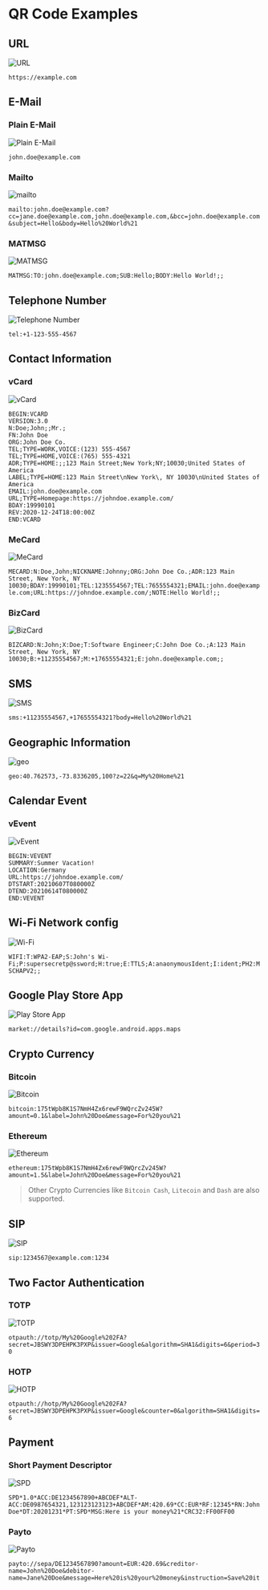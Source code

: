 # QR Code Examples

## URL

![URL](url.png)

`https://example.com`

## E-Mail

### Plain E-Mail

![Plain E-Mail](email_plain.png)

`john.doe@example.com`

### Mailto

![mailto](email_mailto.png)

`mailto:john.doe@example.com?cc=jane.doe@example.com,john.doe@example.com,&bcc=john.doe@example.com&subject=Hello&body=Hello%20World%21`

### MATMSG

![MATMSG](email_matmsg.png)

`MATMSG:TO:john.doe@example.com;SUB:Hello;BODY:Hello World!;;`

## Telephone Number

![Telephone Number](tel.png)

`tel:+1-123-555-4567`

## Contact Information

### vCard

![vCard](vcard.png)

``` vcf
BEGIN:VCARD
VERSION:3.0
N:Doe;John;;Mr.;
FN:John Doe
ORG:John Doe Co.
TEL;TYPE=WORK,VOICE:(123) 555-4567
TEL;TYPE=HOME,VOICE:(765) 555-4321
ADR;TYPE=HOME:;;123 Main Street;New York;NY;10030;United States of America
LABEL;TYPE=HOME:123 Main Street\nNew York\, NY 10030\nUnited States of America
EMAIL:john.doe@example.com
URL;TYPE=Homepage:https://johndoe.example.com/
BDAY:19990101
REV:2020-12-24T18:00:00Z
END:VCARD
```

### MeCard

![MeCard](mecard.png)

`MECARD:N:Doe,John;NICKNAME:Johnny;ORG:John Doe Co.;ADR:123 Main Street, New York, NY 10030;BDAY:19990101;TEL:1235554567;TEL:7655554321;EMAIL:john.doe@example.com;URL:https://johndoe.example.com/;NOTE:Hello World!;;`

### BizCard

![BizCard](bizcard.png)

`BIZCARD:N:John;X:Doe;T:Software Engineer;C:John Doe Co.;A:123 Main Street, New York, NY 10030;B:+11235554567;M:+17655554321;E:john.doe@example.com;;`

## SMS

![SMS](sms.png)

`sms:+11235554567,+17655554321?body=Hello%20World%21`

## Geographic Information

![geo](geo.png)

`geo:40.762573,-73.8336205,100?z=22&q=My%20Home%21`

## Calendar Event

### vEvent

![vEvent](vevent.png)

``` vevent
BEGIN:VEVENT
SUMMARY:Summer Vacation!
LOCATION:Germany
URL:https://johndoe.example.com/
DTSTART:20210607T080000Z
DTEND:20210614T080000Z
END:VEVENT
```

## Wi-Fi Network config

![Wi-Fi](wifi.png)

`WIFI:T:WPA2-EAP;S:John's Wi-Fi;P:supersecretp@ssword;H:true;E:TTLS;A:anaonymousIdent;I:ident;PH2:MSCHAPV2;;`

## Google Play Store App

![Play Store App](market.png)

`market://details?id=com.google.android.apps.maps`

## Crypto Currency

### Bitcoin

![Bitcoin](bitcoin.png)

`bitcoin:175tWpb8K1S7NmH4Zx6rewF9WQrcZv245W?amount=0.1&label=John%20Doe&message=For%20you%21`

### Ethereum

![Ethereum](ethereum.png)

`ethereum:175tWpb8K1S7NmH4Zx6rewF9WQrcZv245W?amount=1.5&label=John%20Doe&message=For%20you%21`

> Other Crypto Currencies like `Bitcoin Cash`, `Litecoin` and `Dash` are also supported.

## SIP

![SIP](sip.png)

`sip:1234567@example.com:1234`

## Two Factor Authentication

### TOTP

![TOTP](totp.png)

`otpauth://totp/My%20Google%202FA?secret=JBSWY3DPEHPK3PXP&issuer=Google&algorithm=SHA1&digits=6&period=30`

### HOTP

![HOTP](hotp.png)

`otpauth://hotp/My%20Google%202FA?secret=JBSWY3DPEHPK3PXP&issuer=Google&counter=0&algorithm=SHA1&digits=6`

## Payment

### Short Payment Descriptor

![SPD](spd.png)

`SPD*1.0*ACC:DE1234567890+ABCDEF*ALT-ACC:DE0987654321,123123123123+ABCDEF*AM:420.69*CC:EUR*RF:12345*RN:John Doe*DT:20201231*PT:SPD*MSG:Here is your money%21*CRC32:FF00FF00`

### Payto

![Payto](payto.png)

`payto://sepa/DE1234567890?amount=EUR:420.69&creditor-name=John%20Doe&debitor-name=Jane%20Doe&message=Here%20is%20your%20money&instruction=Save%20it`
